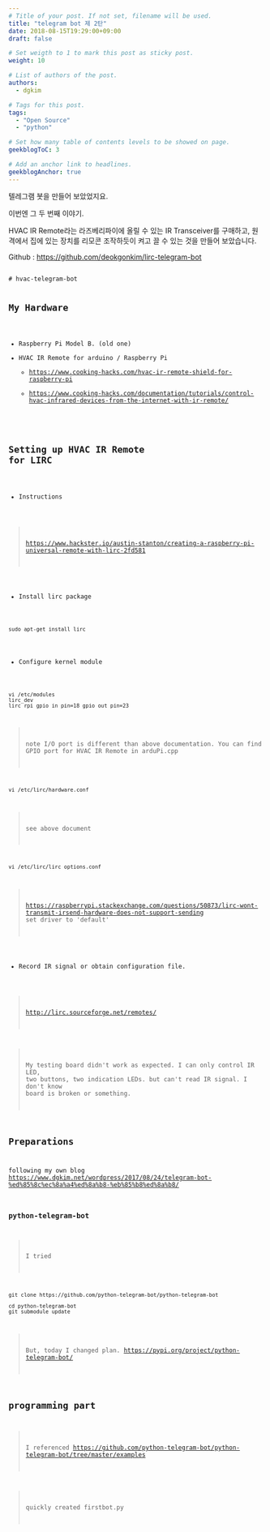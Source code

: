 ```yaml
---
# Title of your post. If not set, filename will be used.
title: "telegram bot 제 2탄"
date: 2018-08-15T19:29:00+09:00
draft: false

# Set weigth to 1 to mark this post as sticky post.
weight: 10

# List of authors of the post.
authors:
  - dgkim

# Tags for this post.
tags:
  - "Open Source"
  - "python"

# Set how many table of contents levels to be showed on page.
geekblogToC: 3

# Add an anchor link to headlines.
geekblogAnchor: true
---
```


텔레그램 봇을 만들어 보았었지요.

이번엔 그 두 번째 이야기.

HVAC IR Remote라는 라즈베리파이에 올릴 수 있는 IR Transceiver를 구매하고,
원격에서 집에 있는 장치를 리모콘 조작하듯이 켜고 끌 수 있는 것을 만들어 보았습니다.

Github : https://github.com/deokgonkim/lirc-telegram-bot

<code>
# hvac-telegram-bot

## My Hardware

 * Raspberry Pi Model B. (old one)
 * HVAC IR Remote for arduino / Raspberry Pi
   * https://www.cooking-hacks.com/hvac-ir-remote-shield-for-raspberry-pi
   * https://www.cooking-hacks.com/documentation/tutorials/control-hvac-infrared-devices-from-the-internet-with-ir-remote/

## Setting up HVAC IR Remote for LIRC

 * Instructions

> https://www.hackster.io/austin-stanton/creating-a-raspberry-pi-universal-remote-with-lirc-2fd581

 * Install lirc package

```
sudo apt-get install lirc
```

 * Configure kernel module

```
vi /etc/modules
lirc_dev
lirc_rpi gpio_in_pin=18 gpio_out_pin=23
```
> note I/O port is different than above documentation.
> You can find GPIO port for HVAC IR Remote in arduPi.cpp

```
vi /etc/lirc/hardware.conf
```
> see above document

```
vi /etc/lirc/lirc_options.conf
```
> https://raspberrypi.stackexchange.com/questions/50873/lirc-wont-transmit-irsend-hardware-does-not-support-sending
> set driver to 'default'

 * Record IR signal or obtain configuration file.
> http://lirc.sourceforge.net/remotes/

> My testing board didn't work as expected.
> I can only control IR LED, two buttons, two indication LEDs. but can't read IR signal. I don't know board is broken or something.

## Preparations

following my own blog https://www.dgkim.net/wordpress/2017/08/24/telegram-bot-%ed%85%8c%ec%8a%a4%ed%8a%b8-%eb%85%b8%ed%8a%b8/

### python-telegram-bot
> I tried 
```
git clone https://github.com/python-telegram-bot/python-telegram-bot

cd python-telegram-bot
git submodule update
```

> But, today I changed plan.
> https://pypi.org/project/python-telegram-bot/

## programming part

> I referenced https://github.com/python-telegram-bot/python-telegram-bot/tree/master/examples

> quickly created firstbot.py
</code>
